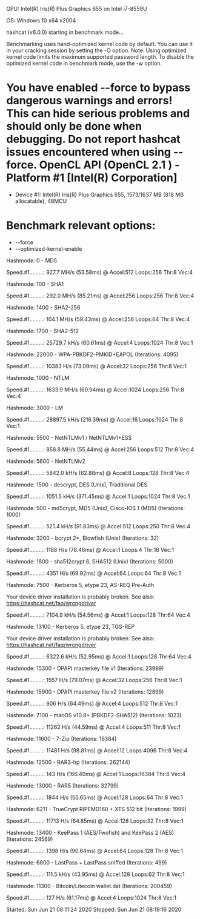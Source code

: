 GPU: Intel(R) Iris(R) Plus Graphics 655 on Intel i7-8559U

OS: Windows 10 x64 v2004


hashcat (v6.0.0) starting in benchmark mode...

Benchmarking uses hand-optimized kernel code by default.
You can use it in your cracking session by setting the -O option.
Note: Using optimized kernel code limits the maximum supported password length.
To disable the optimized kernel code in benchmark mode, use the -w option.

You have enabled --force to bypass dangerous warnings and errors!
This can hide serious problems and should only be done when debugging.
Do not report hashcat issues encountered when using --force.
OpenCL API (OpenCL 2.1 ) - Platform #1 [Intel(R) Corporation]
=============================================================
* Device #1: Intel(R) Iris(R) Plus Graphics 655, 1573/1637 MB (818 MB allocatable), 48MCU

Benchmark relevant options:
===========================
* --force
* --optimized-kernel-enable

Hashmode: 0 - MD5

Speed.#1.........:   927.7 MH/s (53.58ms) @ Accel:512 Loops:256 Thr:8 Vec:4

Hashmode: 100 - SHA1

Speed.#1.........:   292.0 MH/s (85.21ms) @ Accel:256 Loops:256 Thr:8 Vec:4

Hashmode: 1400 - SHA2-256

Speed.#1.........:   104.1 MH/s (59.43ms) @ Accel:256 Loops:64 Thr:8 Vec:4

Hashmode: 1700 - SHA2-512

Speed.#1.........: 25729.7 kH/s (60.61ms) @ Accel:4 Loops:1024 Thr:8 Vec:1

Hashmode: 22000 - WPA-PBKDF2-PMKID+EAPOL (Iterations: 4095)

Speed.#1.........:    10383 H/s (73.09ms) @ Accel:32 Loops:256 Thr:8 Vec:1

Hashmode: 1000 - NTLM

Speed.#1.........:  1633.9 MH/s (60.94ms) @ Accel:1024 Loops:256 Thr:8 Vec:4

Hashmode: 3000 - LM

Speed.#1.........: 28897.5 kH/s (216.39ms) @ Accel:16 Loops:1024 Thr:8 Vec:1

Hashmode: 5500 - NetNTLMv1 / NetNTLMv1+ESS

Speed.#1.........:   858.8 MH/s (55.44ms) @ Accel:256 Loops:512 Thr:8 Vec:4

Hashmode: 5600 - NetNTLMv2

Speed.#1.........:  5842.0 kH/s (62.88ms) @ Accel:8 Loops:128 Thr:8 Vec:4

Hashmode: 1500 - descrypt, DES (Unix), Traditional DES

Speed.#1.........:  1051.5 kH/s (371.45ms) @ Accel:1 Loops:1024 Thr:8 Vec:1

Hashmode: 500 - md5crypt, MD5 (Unix), Cisco-IOS $1$ (MD5) (Iterations: 1000)

Speed.#1.........:   521.4 kH/s (91.83ms) @ Accel:512 Loops:250 Thr:8 Vec:4

Hashmode: 3200 - bcrypt $2*$, Blowfish (Unix) (Iterations: 32)

Speed.#1.........:     1188 H/s (78.46ms) @ Accel:1 Loops:4 Thr:16 Vec:1

Hashmode: 1800 - sha512crypt $6$, SHA512 (Unix) (Iterations: 5000)

Speed.#1.........:     4351 H/s (69.92ms) @ Accel:64 Loops:64 Thr:8 Vec:1

Hashmode: 7500 - Kerberos 5, etype 23, AS-REQ Pre-Auth

Your device driver installation is probably broken.
See also: https://hashcat.net/faq/wrongdriver

Speed.#1.........:  7104.9 kH/s (54.56ms) @ Accel:1 Loops:128 Thr:64 Vec:4

Hashmode: 13100 - Kerberos 5, etype 23, TGS-REP

Your device driver installation is probably broken.
See also: https://hashcat.net/faq/wrongdriver

Speed.#1.........:  6322.6 kH/s (52.95ms) @ Accel:1 Loops:128 Thr:64 Vec:4

Hashmode: 15300 - DPAPI masterkey file v1 (Iterations: 23999)

Speed.#1.........:     1557 H/s (79.07ms) @ Accel:32 Loops:256 Thr:8 Vec:1

Hashmode: 15900 - DPAPI masterkey file v2 (Iterations: 12899)

Speed.#1.........:      906 H/s (64.49ms) @ Accel:4 Loops:512 Thr:8 Vec:1

Hashmode: 7100 - macOS v10.8+ (PBKDF2-SHA512) (Iterations: 1023)

Speed.#1.........:    11262 H/s (44.59ms) @ Accel:4 Loops:511 Thr:8 Vec:1

Hashmode: 11600 - 7-Zip (Iterations: 16384)

Speed.#1.........:    11481 H/s (98.81ms) @ Accel:12 Loops:4096 Thr:8 Vec:4

Hashmode: 12500 - RAR3-hp (Iterations: 262144)

Speed.#1.........:      143 H/s (166.40ms) @ Accel:1 Loops:16384 Thr:8 Vec:4

Hashmode: 13000 - RAR5 (Iterations: 32799)

Speed.#1.........:     1844 H/s (50.65ms) @ Accel:128 Loops:64 Thr:8 Vec:1

Hashmode: 6211 - TrueCrypt RIPEMD160 + XTS 512 bit (Iterations: 1999)

Speed.#1.........:    11713 H/s (64.85ms) @ Accel:128 Loops:32 Thr:8 Vec:1

Hashmode: 13400 - KeePass 1 (AES/Twofish) and KeePass 2 (AES) (Iterations: 24569)

Speed.#1.........:     1398 H/s (90.64ms) @ Accel:64 Loops:128 Thr:8 Vec:1

Hashmode: 6800 - LastPass + LastPass sniffed (Iterations: 499)

Speed.#1.........:   111.5 kH/s (43.95ms) @ Accel:128 Loops:62 Thr:8 Vec:1

Hashmode: 11300 - Bitcoin/Litecoin wallet.dat (Iterations: 200459)

Speed.#1.........:      127 H/s (61.17ms) @ Accel:4 Loops:1024 Thr:8 Vec:1

Started: Sun Jun 21 08:11:24 2020
                                  Stopped: Sun Jun 21 08:19:16 2020
